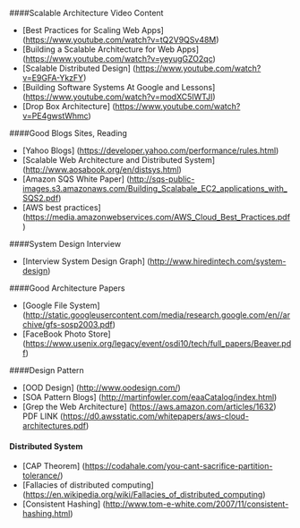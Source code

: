 
####Scalable Architecture Video Content
- [Best Practices for Scaling Web Apps] (https://www.youtube.com/watch?v=tQ2V9QSv48M)
- [Building a Scalable Architecture for Web Apps] (https://www.youtube.com/watch?v=yeyugGZO2qc)
- [Scalable Distributed Design] (https://www.youtube.com/watch?v=E9GFA-YkzFY)
- [Building Software Systems At Google and Lessons] (https://www.youtube.com/watch?v=modXC5IWTJI)
- [Drop Box Architecture] (https://www.youtube.com/watch?v=PE4gwstWhmc)

####Good Blogs Sites, Reading
- [Yahoo Blogs] (https://developer.yahoo.com/performance/rules.html)
- [Scalable Web Architecture and Distributed System] (http://www.aosabook.org/en/distsys.html)
- [Amazon SQS White Paper] (http://sqs-public-images.s3.amazonaws.com/Building_Scalabale_EC2_applications_with_SQS2.pdf)
- [AWS best practices] (https://media.amazonwebservices.com/AWS_Cloud_Best_Practices.pdf)


####System Design Interview
- [Interview System Design Graph] (http://www.hiredintech.com/system-design)

####Good Architecture Papers
- [Google File System] (http://static.googleusercontent.com/media/research.google.com/en//archive/gfs-sosp2003.pdf)
- [FaceBook Photo Store] (https://www.usenix.org/legacy/event/osdi10/tech/full_papers/Beaver.pdf)

####Design Pattern
- [OOD Design] (http://www.oodesign.com/)
- [SOA Pattern Blogs] (http://martinfowler.com/eaaCatalog/index.html)
- [Grep the Web Architecture] (https://aws.amazon.com/articles/1632) PDF LINK (https://d0.awsstatic.com/whitepapers/aws-cloud-architectures.pdf)



#### Distributed System
- [CAP Theorem] (https://codahale.com/you-cant-sacrifice-partition-tolerance/)
- [Fallacies of distributed computing] (https://en.wikipedia.org/wiki/Fallacies_of_distributed_computing)
- [Consistent Hashing] (http://www.tom-e-white.com/2007/11/consistent-hashing.html)
